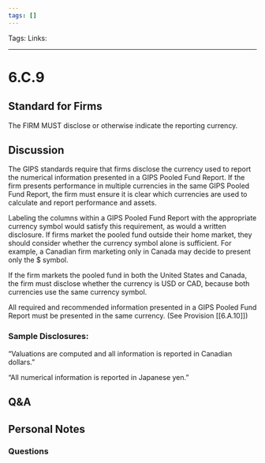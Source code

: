 ```yaml
---
tags: []
---
```

Tags:
Links: 
___
# 6.C.9
## Standard for Firms
The FIRM MUST disclose or otherwise indicate the reporting currency.
## Discussion
The GIPS standards require that firms disclose the currency used to report the numerical information presented in a GIPS Pooled Fund Report. If the firm presents performance in multiple currencies in the same GIPS Pooled Fund Report, the firm must ensure it is clear which currencies are used to calculate and report performance and assets.

Labeling the columns within a GIPS Pooled Fund Report with the appropriate currency symbol would satisfy this requirement, as would a written disclosure. If firms market the pooled fund outside their home market, they should consider whether the currency symbol alone is sufficient. For example, a Canadian firm marketing only in Canada may decide to present only the $ symbol.

If the firm markets the pooled fund in both the United States and Canada, the firm must disclose whether the currency is USD or CAD, because both currencies use the same currency symbol.

All required and recommended information presented in a GIPS Pooled Fund Report must be presented in the same currency. (See Provision [[6.A.10]])

### Sample Disclosures:
“Valuations are computed and all information is reported in Canadian dollars.”

“All numerical information is reported in Japanese yen.”
## Q&A

## Personal Notes

### Questions